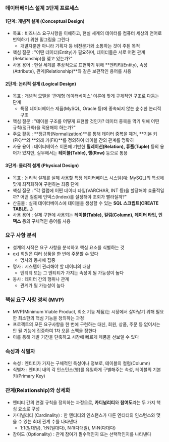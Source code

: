 ### 데이터베이스 설계 3단계 프로세스

#### 1단계: 개념적 설계 (Conceptual Design)
- 목표 : 비즈니스 요구사항을 이해하고, 현실 세계의 데이터를 컴퓨터 세상의 언어로 번역하기 위한 밑그림을 그린다
  - 개발자뿐만 아니라 기획자 등 비전문가와 소통하는 것이 주된 목적
- 핵심 질문 : "어떤 데이터(Entity)가 필요하며, 데이터들은 서로 어떤 관계(Relationship)를 맺고 있는가?"
- 사용 용어 : 현실 세계를 추상적으로 표현하기 위해 **엔티티(Entity), 속성(Attribute), 관계(Relationship)**와 같은 보편적인 용어를 사용

#### 2단계: 논리적 설계 (Logical Design)
- 목표 : 개념적 모델을 '관계형 데이터베이스' 이론에 맞게 구체적인 구조로 다듬는 단계
  - 특정 데이터베이스 제품(MySQL, Oracle 등)에 종속되지 않는 순수한 논리적 구조
- 핵심 질문 : "테이블 구조를 어떻게 표현할 것인가? 데이터 중복을 막기 위해 어떤 규칙(정규화)을 적용해야 하는가?"
- 주요 활동 : **정규화(Normalization)**를 통해 데이터 중복을 제거, **기본 키(PK)**와 **외래 키(FK)**를 정의하여 테이블 간의 관계를 명확히
- 사용 용어 : 데이터베이스 이론에 기반한 **릴레이션(Relation), 튜플(Tuple)** 등의 용어가 있지만, 실무에서는 **테이블(Table), 행(Row)** 등으로 통용

#### 3단계: 물리적 설계 (Physical Design)
- 목표 : 논리적 설계를 실제 사용할 특정 데이터베이스 시스템(예: MySQL)의 특성에 맞게 최적화하여 구현하는 최종 단계
- 핵심 질문 : "각 컬럼에 어떤 데이터 타입(VARCHAR, INT 등)을 할당해야 효율적일까? 어떤 컬럼에 인덱스(Index)를 설정해야 조회가 빨라질까?"
- 산출물 : 실제 데이터베이스에 테이블을 생성할 수 있는 **SQL 스크립트(CREATE TABLE...)**
- 사용 용어 : 실제 구현에 사용되는 **테이블(Table), 컬럼(Column), 데이터 타입, 인덱스** 등의 구체적인 용어를 사용

### 요구 사항 분석
- 설계의 시작은 요구 사항을 분석하고 핵심 요소를 식별하는 것
- ex) 회원은 여러 상품을 한 번에 주문할 수 있다
  - 명사와 동사에 집중
- 명사 : 시스템이 관리해야 할 데이터의 대상
  - 엔티티 또는 그 엔티티가 가지는 속성이 될 가능성이 높다
- 동사 : 데이터 간의 행위나 관계
  - 관계가 될 가능성이 높다

### 핵심 요구 사항 정의 (MVP)
- MVP(Minimum Viable Product, 최소 기능 제품)는 시장에서 살아남기 위해 필요한 최소한의 핵심 기능을 정의하는 과정
- 프로젝트의 모든 요구사항을 한 번에 구현하는 대신, 회원, 상품, 주문 등 없어서는 안 될 기능에 집중하여 1차 오픈 스펙을 정한다
- 이를 통해 개발 기간을 단축하고 시장에 빠르게 제품을 선보일 수 있다

### 속성과 식별자
- 속성 : 엔티티가 가지는 구체적인 특성이나 정보로, 테이블의 컬럼(Column)
- 식별자 : 엔티티 내의 각 인스턴스(행)를 유일하게 구별해주는 속성, 테이블의 기본 키(Primary Key)

### 관계(Relationship)와 상세화
- 엔티티 간의 연결 규칙을 정의하는 과정으로, **카디널리티**와 **참여도**라는 두 가지 핵심 요소로 구성
- 카디널리티 (Cardinality) : 한 엔티티의 인스턴스가 다른 엔티티의 인스턴스와 맺을 수 있는 최대 관계 수를 나타낸다
  - 1:1(일대일), 1:N(일대다), N:1(다대일), M:N(다대다)
- 참여도 (Optionality) : 관계 참여가 필수적인지 또는 선택적인지를 나타낸다